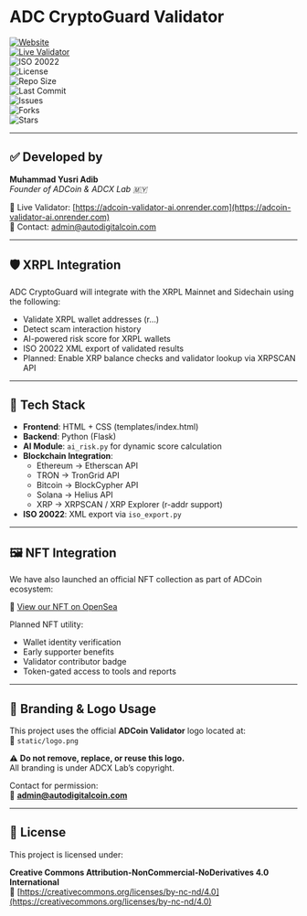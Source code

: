 # ADC CryptoGuard Validator

[![Website](https://img.shields.io/badge/Website-AutoDigitalCoin.com-blue?logo=google-chrome)](https://autodigitalcoin.com)  
[![Live Validator](https://img.shields.io/badge/Validator-LIVE-green?logo=vercel)](https://adcoin-validator-ai.onrender.com)  
![ISO 20022](https://img.shields.io/badge/ISO%2020022-Compliant-blueviolet)  
![License](https://img.shields.io/badge/License-BY--NC--ND%204.0-lightgrey)  
![Repo Size](https://img.shields.io/github/repo-size/ADCoinX/adcoin-validator-ai)  
![Last Commit](https://img.shields.io/github/last-commit/ADCoinX/adcoin-validator-ai)  
![Issues](https://img.shields.io/github/issues/ADCoinX/adcoin-validator-ai)  
![Forks](https://img.shields.io/github/forks/ADCoinX/adcoin-validator-ai?style=social)  
![Stars](https://img.shields.io/github/stars/ADCoinX/adcoin-validator-ai?style=social)  

---

## ✅ Developed by

**Muhammad Yusri Adib**  
*Founder of ADCoin & ADCX Lab 🇲🇾*

🔗 Live Validator: [https://adcoin-validator-ai.onrender.com](https://adcoin-validator-ai.onrender.com)  
📩 Contact: admin@autodigitalcoin.com  

---

## 🛡️ XRPL Integration

ADC CryptoGuard will integrate with the XRPL Mainnet and Sidechain using the following:

- Validate XRPL wallet addresses (r…)
- Detect scam interaction history
- AI-powered risk score for XRPL wallets
- ISO 20022 XML export of validated results
- Planned: Enable XRP balance checks and validator lookup via XRPSCAN API

---

## 🔧 Tech Stack

- **Frontend**: HTML + CSS (templates/index.html)
- **Backend**: Python (Flask)
- **AI Module**: `ai_risk.py` for dynamic score calculation
- **Blockchain Integration**:
  - Ethereum → Etherscan API
  - TRON → TronGrid API
  - Bitcoin → BlockCypher API
  - Solana → Helius API
  - XRP → XRPSCAN / XRP Explorer (r-addr support)
- **ISO 20022**: XML export via `iso_export.py`

---

## 🖼️ NFT Integration

We have also launched an official NFT collection as part of ADCoin ecosystem:

🔗 [View our NFT on OpenSea](https://opensea.io/0x251476783eb424412eec3d91dfe4892878b2dd45)

Planned NFT utility:

- Wallet identity verification
- Early supporter benefits
- Validator contributor badge
- Token-gated access to tools and reports

---

## 🎯 Branding & Logo Usage

This project uses the official **ADCoin Validator** logo located at:  
📁 `static/logo.png`

⚠️ **Do not remove, replace, or reuse this logo.**  
All branding is under ADCX Lab’s copyright.

Contact for permission:  
📩 **admin@autodigitalcoin.com**

---

## 📄 License

This project is licensed under:

**Creative Commons Attribution-NonCommercial-NoDerivatives 4.0 International**  
🔗 [https://creativecommons.org/licenses/by-nc-nd/4.0](https://creativecommons.org/licenses/by-nc-nd/4.0)
